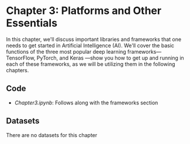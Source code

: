 # Chapter 3: Platforms and Other Essentials

In this chapter, we'll discuss important libraries and frameworks that one needs to get started in Artificial Intelligence (AI). We'll cover the basic functions of the three most popular deep learning frameworks—TensorFlow, PyTorch, and Keras —show you how to get up and running in each of these frameworks, as we will be utilizing them in the following chapters.
## Code

- *Chapter3.ipynb*: Follows along with the frameworks section

## Datasets

There are no datasets for this chapter

